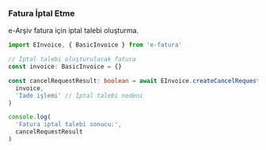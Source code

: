 ### Fatura İptal Etme

e-Arşiv fatura için iptal talebi oluşturma.

```typescript
import EInvoice, { BasicInvoice } from 'e-fatura'

// İptal talebi oluşturulacak fatura
const invoice: BasicInvoice = {}

const cancelRequestResult: boolean = await EInvoice.createCancelRequestForInvoice(
  invoice,
  'İade işlemi' // İptal talebi nedeni
)

console.log(
  'Fatura iptal talebi sonucu:',
  cancelRequestResult
)
```
